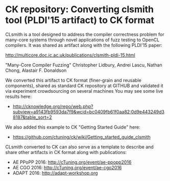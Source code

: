# CK repository: Converting clsmith tool (PLDI'15 artifact) to CK format

CLsmith is a tool designed to address the compiler correctness problem 
for many-core systems through novel applications of fuzz testing to 
OpenCL compilers. It was shared as artifact along with the following
PLDI'15 paper:
 
http://multicore.doc.ic.ac.uk/publications/clsmith-pldi-15.html 

"Many-Core Compiler Fuzzing"
Christopher Lidbury, Andrei Lascu, Nathan Chong, Alastair F. Donaldson

We converted this artifact to CK format (finer-grain and reusable components),
shared as standard CK repository at GITHUB
and validated it via experiment crowdsourcing on several machines
You may see some live results here:
* http://cknowledge.org/repo/web.php?subview=a9143fb9593da7f9&wcid=bc0409fb61f0aa82:0d9e443249d38187&table_sort=2

We also added this example to CK "Getting Started Guide" here:
* https://github.com/ctuning/ck/wiki/Getting_started_guide_clsmith

CLsmith converted to CK can also serve as a template to describe 
and share other artifacts in CK format along with publications:
* AE PPoPP 2016: http://cTuning.org/event/ae-ppopp2016
* AE CGO 2016: http://cTuning.org/event/ae-cgo2016
* ADAPT 2016: http://adapt-workshop.org
